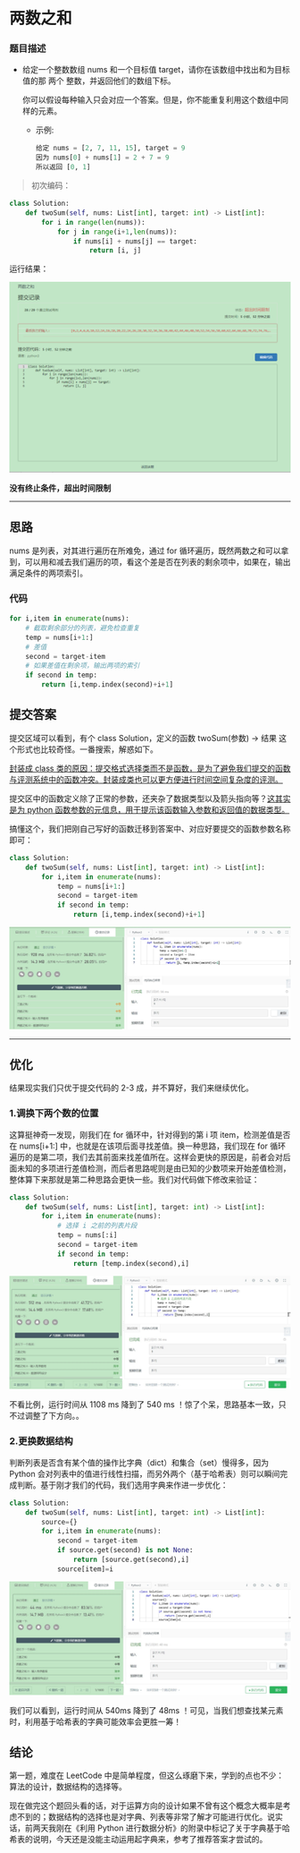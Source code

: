 # 两数之和


### 题目描述

* 给定一个整数数组 nums 和一个目标值 target，请你在该数组中找出和为目标值的那 两个 整数，并返回他们的数组下标。

    你可以假设每种输入只会对应一个答案。但是，你不能重复利用这个数组中同样的元素。

    * 示例:
        ```python
        给定 nums = [2, 7, 11, 15], target = 9
        因为 nums[0] + nums[1] = 2 + 7 = 9
        所以返回 [0, 1]
        ```

> 初次编码：

```python
class Solution:
    def twoSum(self, nums: List[int], target: int) -> List[int]:
        for i in range(len(nums)):
            for j in range(i+1,len(nums)):
                if nums[i] + nums[j] == target:
                    return [i, j]
```

运行结果：

![avatar](https://github.com/BruceSniper/MarkdownFiles/raw/master/算法刷题/Leetcode/img/1.png)


**没有终止条件，超出时间限制**

---

## 思路

nums 是列表，对其进行遍历在所难免，通过 for 循环遍历，既然两数之和可以拿到，可以用和减去我们遍历的项，看这个差是否在列表的剩余项中，如果在，输出满足条件的两项索引。

### 代码

```python
for i,item in enumerate(nums):
    # 截取剩余部分的列表，避免检查重复
    temp = nums[i+1:]
    # 差值
    second = target-item 
    # 如果差值在剩余项，输出两项的索引
    if second in temp:
        return [i,temp.index(second)+i+1]
```

## 提交答案

提交区域可以看到，有个 class Solution，定义的函数 twoSum(参数) -> 结果 这个形式也比较奇怪。一番搜索，解惑如下。

[封装成 class 类的原因：提交格式选择类而不是函数，是为了避免我们提交的函数与评测系统中的函数冲突。封装成类也可以更方便进行时间空间复杂度的评测。][1]

[1]: https://www.zhihu.com/question/31275512/answer/94649438


提交区中的函数定义除了正常的参数，还夹杂了数据类型以及箭头指向等？[这其实是为 python 函数参数的元信息，用于提示该函数输入参数和返回值的数据类型。][2]

[2]: https://python3-cookbook.readthedocs.io/zh_CN/latest/c07/p03_attach_informatinal_matadata_to_function_arguments.html

搞懂这个，我们把刚自己写好的函数迁移到答案中、对应好要提交的函数参数名称即可：

```python
class Solution:
    def twoSum(self, nums: List[int], target: int) -> List[int]:
        for i,item in enumerate(nums):
            temp = nums[i+1:]
            second = target-item 
            if second in temp:
                return [i,temp.index(second)+i+1]
```

![avatar](https://github.com/BruceSniper/MarkdownFiles/raw/master/算法刷题/Leetcode/img/5.jpg)

---

## 优化

结果现实我们只优于提交代码的 2-3 成，并不算好，我们来继续优化。

### 1.调换下两个数的位置

这算挺神奇一发现，刚我们在 for 循环中，针对得到的第 i 项 item，检测差值是否在 nums[i+1:] 中，也就是在该项后面寻找差值。换一种思路，我们现在 for 循环遍历的是第二项，我们去其前面来找差值所在。这样会更快的原因是，前者会对后面未知的多项进行差值检测，而后者思路呢则是由已知的少数项来开始差值检测，整体算下来那就是第二种思路会更快一些。我们对代码做下修改来验证：

```python
class Solution:
    def twoSum(self, nums: List[int], target: int) -> List[int]:        
        for i,item in enumerate(nums):
            # 选择 i 之前的列表片段
            temp = nums[:i]
            second = target-item 
            if second in temp:
                return [temp.index(second),i]
```

![avatar](https://github.com/BruceSniper/MarkdownFiles/raw/master/算法刷题/Leetcode/img/6.jpg)

不看比例，运行时间从 1108 ms 降到了 540 ms ！惊了个呆，思路基本一致，只不过调整了下方向。。

### 2.更换数据结构

判断列表是否含有某个值的操作比字典（dict）和集合（set）慢得多，因为 Python 会对列表中的值进行线性扫描，而另外两个（基于哈希表）则可以瞬间完成判断。基于刚才我们的代码，我们选用字典来作进一步优化：

```python
class Solution:
    def twoSum(self, nums: List[int], target: int) -> List[int]: 
        source={}
        for i,item in enumerate(nums):
            second = target-item 
            if source.get(second) is not None:
                return [source.get(second),i]
            source[item]=i
```

![avatar](https://github.com/BruceSniper/MarkdownFiles/raw/master/算法刷题/Leetcode/img/7.jpg)

我们可以看到，运行时间从 540ms 降到了 48ms ！可见，当我们想查找某元素时，利用基于哈希表的字典可能效率会更胜一筹！

## 结论

第一题，难度在 LeetCode 中是简单程度，但这么琢磨下来，学到的点也不少：算法的设计，数据结构的选择等。

现在做完这个题回头看的话，对于运算方向的设计如果不曾有这个概念大概率是考虑不到的；数据结构的选择也是对字典、列表等非常了解才可能进行优化。说实话，前两天我刚在《利用 Python 进行数据分析》的附录中标记了关于字典基于哈希表的说明，今天还是没能主动运用起字典来，参考了推荐答案才尝试的。